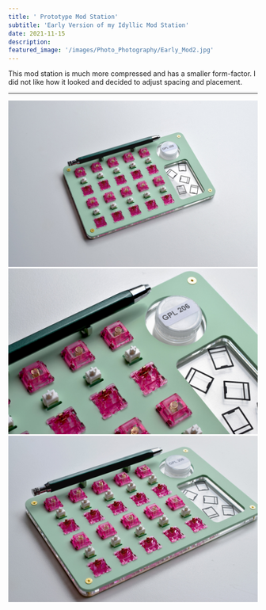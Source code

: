 ```yaml
---
title: ' Prototype Mod Station'
subtitle: 'Early Version of my Idyllic Mod Station'
date: 2021-11-15
description: 
featured_image: '/images/Photo_Photography/Early_Mod2.jpg'
---
```


This mod station is much more compressed and has a smaller form-factor. I did not like how it looked and decided to adjust spacing and placement. 

---


<div class="gallery" data-columns="1">
    <img src="/images/Photo_Photography/Early_Mod2.jpg">
</div>

<div class="gallery" data-columns="2">
    <img src="/images/Photo_Photography/Early_Mod1.jpg">
    <img src="/images/Photo_Photography/Early_Mod.jpg">
</div>


